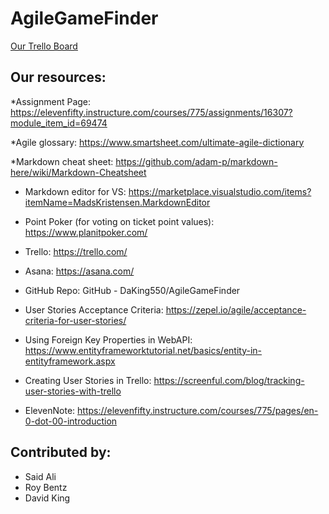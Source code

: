 # AgileGameFinder

[Our Trello Board](https://trello.com/b/CZWr7AXW/agile-project-board)

## Our resources:

*Assignment Page:
https://elevenfifty.instructure.com/courses/775/assignments/16307?module_item_id=69474

*Agile glossary:
https://www.smartsheet.com/ultimate-agile-dictionary

*Markdown cheat sheet:
https://github.com/adam-p/markdown-here/wiki/Markdown-Cheatsheet

* Markdown editor for VS:
https://marketplace.visualstudio.com/items?itemName=MadsKristensen.MarkdownEditor

* Point Poker (for voting on ticket point values):
https://www.planitpoker.com/

* Trello:
https://trello.com/

* Asana:
https://asana.com/

* GitHub Repo:
GitHub - DaKing550/AgileGameFinder

* User Stories Acceptance Criteria:
https://zepel.io/agile/acceptance-criteria-for-user-stories/

* Using Foreign Key Properties in WebAPI:
https://www.entityframeworktutorial.net/basics/entity-in-entityframework.aspx

* Creating User Stories in Trello:
https://screenful.com/blog/tracking-user-stories-with-trello

* ElevenNote:
https://elevenfifty.instructure.com/courses/775/pages/en-0-dot-00-introduction

## Contributed by:

* Said Ali
* Roy Bentz
* David King
